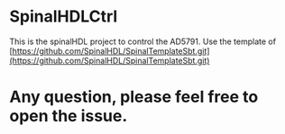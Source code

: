 # SpinalHDLCtrl

This is the spinalHDL project to control the AD5791.
Use the template of [https://github.com/SpinalHDL/SpinalTemplateSbt.git](https://github.com/SpinalHDL/SpinalTemplateSbt.git)


# Any question, please feel free to open the issue.